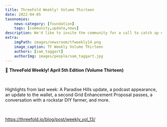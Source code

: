 ```yaml
---
title: ThreeFold Weekly! Volume Thirteen 
date: 2022-04-05
taxonomies:
    news-category: [foundation]
    tags: [community,update,news]
description: We'd like to invite the community for a call to catch up on all things ThreeFold next Tuesday April 19th.
extra:
    imgPath: images/newsroom/tfweekly14.png
    image_caption: TF Weekly Volume Thirteen
    authors: [sam_taggart]
    authorImg: images/people/sam_taggart.jpg
---
```



📰 **ThreeFold Weekly! April 5th Edition (Volume Thirteen)**

<br/>

Highlights from last week: A Paradise Hills update, a podcast appearance, an update to the wallet, a second Grid Enhancement Proposal passes, a conversation with a rockstar DIY farmer, and more.

<br/>

https://threefold.io/blog/post/weekly_vol_13/
